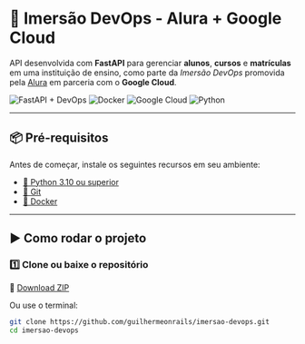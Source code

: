 # 🚀 Imersão DevOps - Alura + Google Cloud

API desenvolvida com **FastAPI** para gerenciar **alunos**, **cursos** e **matrículas** em uma instituição de ensino, como parte da *Imersão DevOps* promovida pela [Alura](https://www.alura.com.br/) em parceria com o **Google Cloud**.

![FastAPI + DevOps](https://img.shields.io/badge/FastAPI-%2300C7B7.svg?style=for-the-badge&logo=fastapi&logoColor=white)
![Docker](https://img.shields.io/badge/Docker-%232496ED.svg?style=for-the-badge&logo=docker&logoColor=white)
![Google Cloud](https://img.shields.io/badge/Google%20Cloud-%234285F4.svg?style=for-the-badge&logo=google-cloud&logoColor=white)
![Python](https://img.shields.io/badge/Python%203.10+-blue.svg?style=for-the-badge&logo=python&logoColor=white)

---

## 📦 Pré-requisitos

Antes de começar, instale os seguintes recursos em seu ambiente:

- [🐍 Python 3.10 ou superior](https://www.python.org/downloads/)
- [🐙 Git](https://git-scm.com/downloads)
- [🐳 Docker](https://www.docker.com/get-started/)

---

## ▶️ Como rodar o projeto

### 1️⃣ Clone ou baixe o repositório
🔽 [Download ZIP](https://github.com/guilhermeonrails/imersao-devops/archive/refs/heads/main.zip)

Ou use o terminal:

```bash
git clone https://github.com/guilhermeonrails/imersao-devops.git
cd imersao-devops
